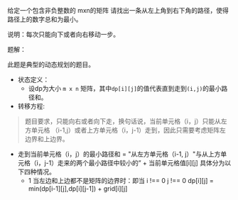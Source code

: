 给定一个包含非负整数的 mxn的矩阵 请找出一条从左上角到右下角的路径，使得路径上的数字总和为最小。

说明：每次只能向下或者向右移动一步。

题解：

此题是典型的动态规划的题目。
- 状态定义：
  - 设dp为大小 `m x n` 矩阵，其中`dp[i][j]`的值代表直到走到`(i,j)`的最小路径和。
- 转移方程:
> 题目要求，只能向右或者向下走，换句话说，当前单元格（i，j）只能从左方单元格 （i-1,j）或者上方单元格（i，j-1）走到，因此只需要考虑矩阵左边界和上边界。

  - 走到当前单元格（i，j）的最小路径和 = "从左方单元格（i-1, j）"与从上方单元格（i，j-1）走来的两个最小路径中较小的” + 当前单元格值[i][j] 具体分为以下四种情况。
    - 1 当左边和上边都不是矩阵的边界时：即当 i !== 0  j !== 0 dp[i][j] = min(dp[i-1][j],dp[i][j-1]) + grid[i][j]